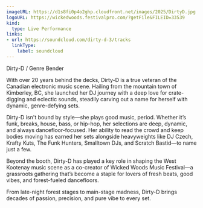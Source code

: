 ```yaml
---
imageURL: https://d1s8fi0p4o2ghp.cloudfront.net/images/2025/DirtyD.jpg
logoURL: https://wickedwoods.festivalpro.com/?getFile&FILEID=33539
kind:
  type: Live Performance
links:
- url: https://soundcloud.com/dirty-d-3/tracks
  linkType:
    label: soundcloud
---
```

Dirty-D  / Genre Bender 

With over 20 years behind the decks, Dirty-D is a true veteran of the Canadian electronic music scene. Hailing from the mountain town of Kimberley, BC, she launched her DJ journey with a deep love for crate-digging and eclectic sounds, steadily carving out a name for herself with dynamic, genre-defying sets.

Dirty-D isn't bound by style—she plays good music, period. Whether it’s funk, breaks, house, bass, or hip-hop, her selections are deep, dynamic, and always dancefloor-focused. Her ability to read the crowd and keep bodies moving has earned her sets alongside heavyweights like DJ Czech, Krafty Kuts, The Funk Hunters, Smalltown DJs, and Scratch Bastid—to name just a few.

Beyond the booth, Dirty-D has played a key role in shaping the West Kootenay music scene as a co-creator of Wicked Woods Music Festival—a grassroots gathering that’s become a staple for lovers of fresh beats, good vibes, and forest-fueled dancefloors.

From late-night forest stages to main-stage madness, Dirty-D brings decades of passion, precision, and pure vibe to every set.